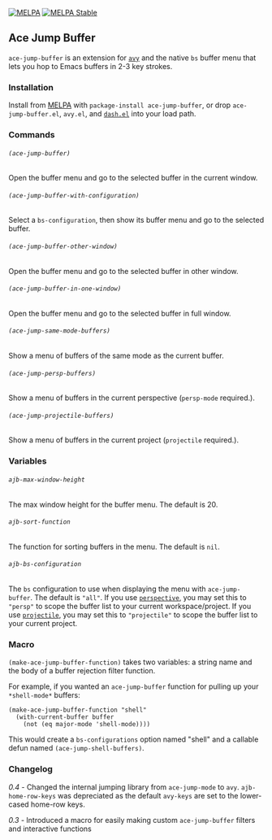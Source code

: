 [![MELPA](http://melpa.org/packages/ace-jump-buffer-badge.svg)](http://melpa.org/#/ace-jump-buffer)
[![MELPA Stable](http://stable.melpa.org/packages/ace-jump-buffer-badge.svg)](http://stable.melpa.org/#/ace-jump-buffer)

## Ace Jump Buffer

`ace-jump-buffer` is an extension for [`avy`](https://github.com/abo-abo/avy) and the native `bs` buffer menu that lets you hop to Emacs buffers in 2-3 key strokes.

### Installation

Install from [MELPA](melpa.milkbox.net) with `package-install ace-jump-buffer`, or drop `ace-jump-buffer.el`, `avy.el`, and [`dash.el`](https://github.com/magnars/dash.el) into your load path.

### Commands

###### `(ace-jump-buffer)`
Open the buffer menu and go to the selected buffer in the current window.

###### `(ace-jump-buffer-with-configuration)`
Select a `bs-configuration`, then show its buffer menu and go to the selected buffer.  

###### `(ace-jump-buffer-other-window)`
Open the buffer menu and go to the selected buffer in other window.  

###### `(ace-jump-buffer-in-one-window)`
Open the buffer menu and go to the selected buffer in full window.  

###### `(ace-jump-same-mode-buffers)`
Show a menu of buffers of the same mode as the current buffer.

###### `(ace-jump-persp-buffers)`
Show a menu of buffers in the current perspective (`persp-mode` required.).

###### `(ace-jump-projectile-buffers)`
Show a menu of buffers in the current project (`projectile` required.).

### Variables

###### `ajb-max-window-height`
The max window height for the buffer menu. The default is 20.

###### `ajb-sort-function`
The function for sorting buffers in the menu. The default is `nil`.

###### `ajb-bs-configuration`
The `bs` configuration to use when displaying the menu with `ace-jump-buffer`. The default is `"all"`. If you use [`perspective`](https://github.com/nex3/perspective-el), you may set this to `"persp"` to scope the buffer list to your current workspace/project. If you use [`projectile`](https://github.com/bbatsov/projectile), you may set this to `"projectile"` to scope the buffer list to your current project.

### Macro

`(make-ace-jump-buffer-function)` takes two variables: a string name and the body of a buffer rejection filter function.

For example, if you wanted an `ace-jump-buffer` function for pulling up your `*shell-mode*` buffers:

``` elisp
(make-ace-jump-buffer-function "shell"
  (with-current-buffer buffer
    (not (eq major-mode 'shell-mode))))
```

This would create a `bs-configurations` option named "shell" and a callable defun named `(ace-jump-shell-buffers)`.

### Changelog

*0.4* - Changed the internal jumping library from `ace-jump-mode` to
`avy`. `ajb-home-row-keys` was depreciated as the default `avy-keys`
are set to the lower-cased home-row keys.

*0.3* - Introduced a macro for easily making custom `ace-jump-buffer`
filters and interactive functions
